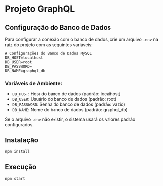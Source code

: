# Projeto GraphQL

## Configuração do Banco de Dados

Para configurar a conexão com o banco de dados, crie um arquivo `.env` na raiz do projeto com as seguintes variáveis:

```env
# Configurações do Banco de Dados MySQL
DB_HOST=localhost
DB_USER=root
DB_PASSWORD=
DB_NAME=graphql_db
```

### Variáveis de Ambiente:

- `DB_HOST`: Host do banco de dados (padrão: localhost)
- `DB_USER`: Usuário do banco de dados (padrão: root)
- `DB_PASSWORD`: Senha do banco de dados (padrão: vazio)
- `DB_NAME`: Nome do banco de dados (padrão: graphql_db)

Se o arquivo `.env` não existir, o sistema usará os valores padrão configurados.

## Instalação

```bash
npm install
```

## Execução

```bash
npm start
``` 